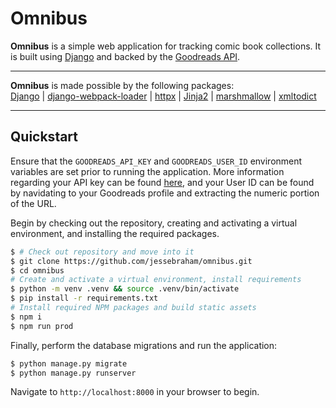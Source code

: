 # Omnibus

**Omnibus** is a simple web application for tracking comic book collections. It is built using [Django](https://www.djangoproject.com/) and backed by the [Goodreads API](https://www.goodreads.com/api/).

- - -

**Omnibus** is made possible by the following packages:  
[Django](https://github.com/django/django) | [django-webpack-loader](https://github.com/owais/django-webpack-loader) | [httpx](https://github.com/encode/httpx) | [Jinja2](https://github.com/pallets/jinja) | [marshmallow](https://github.com/marshmallow-code/marshmallow) | [xmltodict](https://github.com/martinblech/xmltodict)

- - -

## Quickstart

Ensure that the `GOODREADS_API_KEY` and `GOODREADS_USER_ID` environment variables are set prior to running the application. More information regarding your API key can be found [here](https://www.goodreads.com/api/keys), and your User ID can be found by navidating to your Goodreads profile and extracting the numeric portion of the URL.

Begin by checking out the repository, creating and activating a virtual environment, and installing the required packages.

```bash
$ # Check out repository and move into it
$ git clone https://github.com/jessebraham/omnibus.git
$ cd omnibus
# Create and activate a virtual environment, install requirements
$ python -m venv .venv && source .venv/bin/activate
$ pip install -r requirements.txt
# Install required NPM packages and build static assets
$ npm i
$ npm run prod
```

Finally, perform the database migrations and run the application:

```bash
$ python manage.py migrate
$ python manage.py runserver
```

Navigate to `http://localhost:8000` in your browser to begin.

